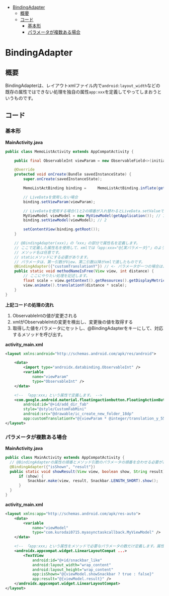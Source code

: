 <!-- TOC depthFrom:1 depthTo:6 withLinks:1 updateOnSave:1 orderedList:0 -->

- [BindingAdapter](#bindingadapter)
	- [概要](#概要)
	- [コード](#コード)
		- [基本形](#基本形)
		- [パラメータが複数ある場合](#パラメータが複数ある場合)

<!-- /TOC -->


# BindingAdapter

## 概要

BindingAdapterは、レイアウトxmlファイル内で`android:layout_width`などの既存の属性ではできない処理を独自の属性`app:xxx`を定義してやってしまおうというものです。


## コード

### 基本形

**MainActivity.java**

```Java
public class MemoListActivity extends AppCompatActivity {

    public final ObservableInt viewParam = new ObservableField<>(initial_value);

    @Override
    protected void onCreate(Bundle savedInstanceState) {
        super.onCreate(savedInstanceState);

        MemoListActBinding binding =     MemoListActBinding.inflate(getLayoutInflater());

        // LiveDataを使用しない場合
        binding.setViewParam(viewParam);

        // LiveDataを使用する場合(1と2の順番が入れ替わるとLiveData.setValueで値を更新した時に@BindingAdapterで定義したメソッドが呼ばれないので注意！)
        MyViewModel viewModel = new MyViewModel(getApplication()); // 1
        binding.setViewModel(viewModel); // 2

        setContentView(binding.getRoot());
    }

    // @BindingAdapter(xxx)」の「xxx」の部分で属性名を定義します。
    // ここで定義した属性名を使用して、xmlでは「app:xxx="@{実パラメータ}"」のようにパラメータをセットします。
    // メソッド名は任意です。
    // staticメソッドにする必要があります。
    // パラメータは、第一引数がView、第二引数以降がxmlで渡したものです。
    @BindingAdapter({"customTranslationY"}) // <- パラメータが一つの場合は、中カッコを省略可能
    public static void methodNameIsFree(View view, int distance) {
        // ここにやりたい処理を記述します。
        float scale = view.getContext().getResources().getDisplayMetrics().density;
        view.animate().translationY(distance * scale);
    }
}
```


**上記コードの処理の流れ**

1. ObservableIntの値が変更される
2. xmlがObservableIntの変更を検出し、変更後の値を取得する
3. 取得した値をパラメータにセットし、@BindingAdapterをキーにして、対応するメソッドを呼び出す。


**activity_main.xml**

```xml
<layout xmlns:android="http://schemas.android.com/apk/res/android">

    <data>
        <import type="androidx.databinding.ObservableInt" />
        <variable
            name="viewParam"
            type="ObservableInt" />
    </data>

    <!-- 「app:xxx」という属性で定義します。 -->
    <com.google.android.material.floatingactionbutton.FloatingActionButton
        android:id="@+id/add_dir_fab"
        style="@style/CustomFabMini"
        android:src="@drawable/ic_create_new_folder_18dp"
        app:customTranslationY="@{viewParam * @integer/translation_y_55dp}" />
</layout>
```


### パラメータが複数ある場合

**MainActivity.java**

```Java
public class MainActivity extends AppCompatActivity {
  // @BindingAdapterの属性の順番とメソッド引数のパラメータの順番を合わせる必要があります。ただし、メソッド引数の一番目はViewにする必要がありますので、実際には一つ順番がずれます。
  @BindingAdapter({"isShown", "result"})
  public static void showResult(View view, boolean show, String result) {
      if (show) {
          Snackbar.make(view, result, Snackbar.LENGTH_SHORT).show();
      }
  }
}
```


**activity_main.xml**

```xml
<layout xmlns:app="http://schemas.android.com/apk/res-auto">
    <data>
        <variable
            name="viewModel"
            type="com.kurodai0715.myasynctaskcallback.MyViewModel" />
    </data>

    <!-- 「app:xxx」という属性をメソッドで必要なパラメータの数だけ定義します。属性を定義する順序は任意でOKです。 -->
    <androidx.appcompat.widget.LinearLayoutCompat ...>
        <TextView
            android:id="@+id/snackbar_like"
            android:layout_width="wrap_content"
            android:layout_height="wrap_content"
            app:isShown="@{viewModel.showSnackbar ? true : false}"
            app:result="@{viewModel.result}" />
    </androidx.appcompat.widget.LinearLayoutCompat>
</layout>
```







